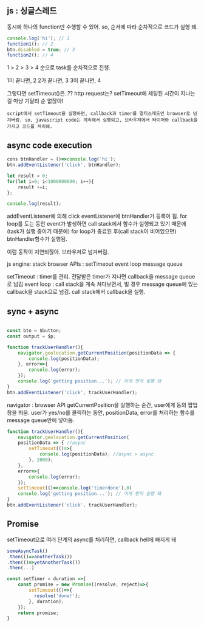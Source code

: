 
## js : 싱글스레드

동시에 하나의 function만 수행할 수 있어.
so, 순서에 따라 순차적으로 코드가 실행 돼.

```js
console.log('hi'); // 1
function1(); // 2
btn.disabled = true; // 3
function2(); // 4
```

1 > 2 > 3 > 4 순으로 task를 순차적으로 진행.

1이 끝나면, 2
2가 끝나면, 3
3이 끝나면, 4

그렇다면 setTimeout()은..?? http request는?
setTimeout에 세팅된 시간이 지나는 걸 마냥 기달리 순 없잖아!

`script에서 setTimeout을 실행하면, callback과 timer를 멀티스레드인 browser로 넘겨버림.
so, javascript code는 계속해서 실행되고,
브라우저에서 타이머와 callback을  가지고 코드를 처리해.
`

## async code execution

```js
cons btnHandler = ()=>console.log('hi');
btn.addEventListener('click', btnHandler);

let result = 0;
for(let i=0; i<1000000000; i++){
    result +=i;
};

console.log(result);
```

addEventListener에 의해 click eventListener에 btnHandler가 등록이 됨.
for loop를 도는 동안 event가 발생하면 call stack에서 함수가 실행되고 있기 때문에(task가 실행 중이기 때문에) for loop가 종료된 후(call stack이 비어있으면) btnHandler함수가 실행됨.

이럼 동작이 지연되잖아. 브라우저로 넘겨버림.

js engine: stack
browser APIs : setTimeout event loop message queue

setTimeout : timer를 관리. 전달받은 timer가 지나면 callback을 message queue로 넘김
event loop : call stack을 계속 쳐다보면서, 빌 경우 message queue에 있는 callback을 stack으로 넘김. call stack에서 callback을 실행.

## sync + async 

```js

const btn = $button;
const output = $p;

function trackUserHandler(){
    navigator.geolocation.getCurrentPosition(positionData => {
        console.log(positionData);
    }, error=>{
        console.log(error);
    });
    console.log('getting position...'); // 이게 먼저 실행 돼
}   
btn.addEventListener('click', trackUserHandler);
```
navigator : browser API
getCurrentPosition을 실행하는 순간, user에게 동의 팝업창을 띄움. 
user가 yes/no를 클릭하는 동안, positionData, error를 처리하는 함수를 message queue안에 넣어둠.

```js
function trackUserHandler(){
    navigator.geolocation.getCurrentPosition(
    positionData => { //async
        setTimeout(()=>{
            console.log(positionData); //async > async
        }, 2000);
    }, 
    error=>{
        console.log(error);
    });
    setTimeout(()=>console.log('timerdone'),0)
    console.log('getting position...'); // 이게 먼저 실행 돼
}   
btn.addEventListener('click', trackUserHandler);
```

## Promise

setTimeout으로 여러 단계의 async를 처리하면, callback hell에 빠지게 돼

```js
someAsyncTask()
.then(()=>anotherTask())
.then(()=>yetAnotherTask())
.then(...)
```

```js
const setTimer = duration =>{
    const promise = new Promise((resolve, reject)=>{
        setTimeout(()=>{
          resolve('done!');
        }, duration);
    });
    return promise;    
}

```